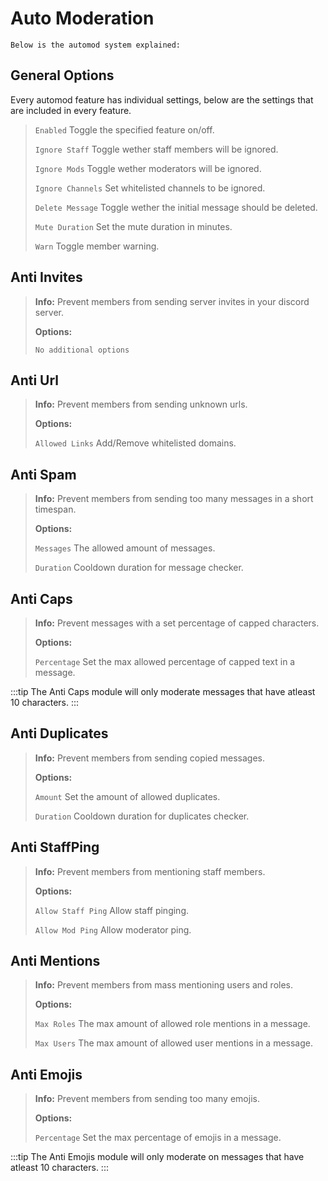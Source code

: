 # Auto Moderation

`Below is the automod system explained:`

## General Options

Every automod feature has individual settings, below are the settings that are included in every feature.

> `Enabled` Toggle the specified feature on/off.
>
> `Ignore Staff` Toggle wether staff members will be ignored.
>
> `Ignore Mods` Toggle wether moderators will be ignored.
>
> `Ignore Channels` Set whitelisted channels to be ignored.
>
> `Delete Message` Toggle wether the initial message should be deleted.
>
> `Mute Duration` Set the mute duration in minutes.
>
> `Warn` Toggle member warning.

## Anti Invites

> **Info:** Prevent members from sending server invites in your discord server.
>
> **Options:**
>
> `No additional options`

## Anti Url

> **Info:** Prevent members from sending unknown urls.
>
> **Options:**
>
> `Allowed Links` Add/Remove whitelisted domains.

## Anti Spam

> **Info:** Prevent members from sending too many messages in a short timespan.
>
> **Options:**
>
> `Messages` The allowed amount of messages.
>
> `Duration` Cooldown duration for message checker.

## Anti Caps

> **Info:** Prevent messages with a set percentage of capped characters.
>
> **Options:**
>
> `Percentage` Set the max allowed percentage of capped text in a message.

:::tip
The Anti Caps module will only moderate messages that have atleast 10 characters.
:::

## Anti Duplicates

> **Info:** Prevent members from sending copied messages.
>
> **Options:**
>
> `Amount` Set the amount of allowed duplicates.
>
> `Duration` Cooldown duration for duplicates checker.

## Anti StaffPing

> **Info:** Prevent members from mentioning staff members.
>
> **Options:**
>
> `Allow Staff Ping` Allow staff pinging.
>
> `Allow Mod Ping` Allow moderator ping.

## Anti Mentions

> **Info:** Prevent members from mass mentioning users and roles.
>
> **Options:**
>
> `Max Roles` The max amount of allowed role mentions in a message.
>
> `Max Users` The max amount of allowed user mentions in a message.

## Anti Emojis

> **Info:** Prevent members from sending too many emojis.
>
> **Options:**
>
> `Percentage` Set the max percentage of emojis in a message.

:::tip
The Anti Emojis module will only moderate on messages that have atleast 10 characters.
:::
